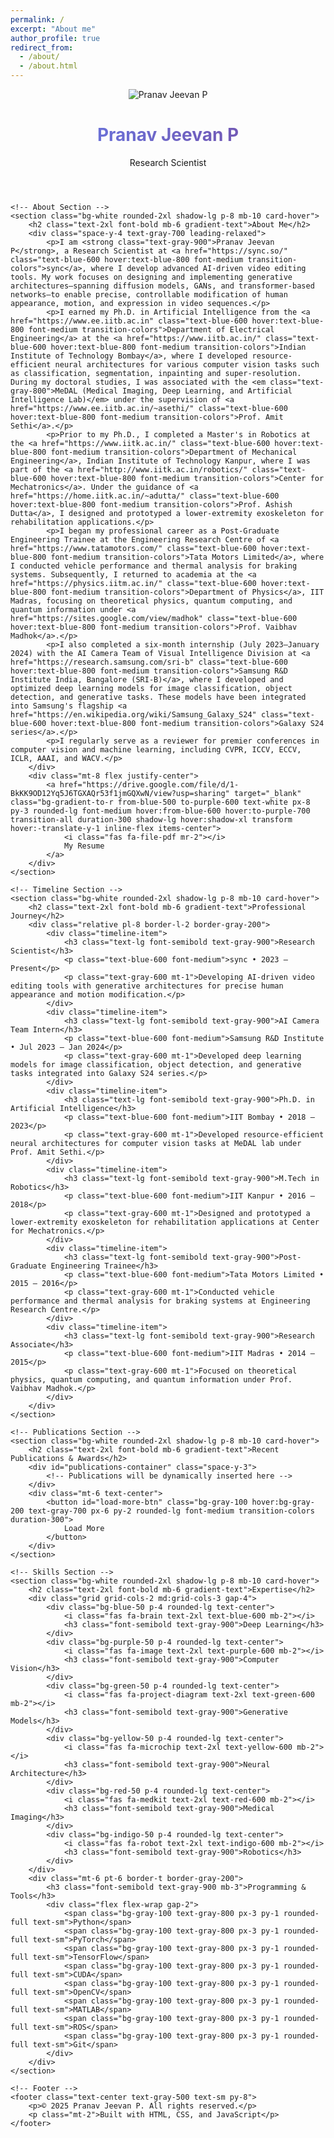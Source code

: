 ```yaml
---
permalink: /
excerpt: "About me"
author_profile: true
redirect_from: 
  - /about/
  - /about.html
---
```


<!-- Tailwind and FontAwesome CDN links -->
<script src="https://cdn.tailwindcss.com"></script>
<link href="https://cdnjs.cloudflare.com/ajax/libs/font-awesome/6.0.0/css/all.min.css" rel="stylesheet">

<!-- Custom styles -->
<style>
@import url('https://fonts.googleapis.com/css2?family=Inter:wght@300;400;500;600;700&display=swap');
body { font-family: 'Inter', sans-serif; }
.gradient-text {
    background: linear-gradient(90deg, #667eea 0%, #764ba2 100%);
    -webkit-background-clip: text;
    -webkit-text-fill-color: transparent;
    background-clip: text;
}
.card-hover { transition: all 0.3s ease; }
.card-hover:hover {
    transform: translateY(-5px);
    box-shadow: 0 10px 25px rgba(0, 0, 0, 0.1);
}
.timeline-item {
    position: relative;
    padding-left: 2rem;
    margin-bottom: 1.5rem;
}
.timeline-item:before {
    content: '';
    position: absolute;
    left: 0;
    top: 0.5rem;
    width: 10px;
    height: 10px;
    border-radius: 50%;
    background: #667eea;
}
.timeline-item:after {
    content: '';
    position: absolute;
    left: 4px;
    top: 15px;
    bottom: -1rem;
    width: 2px;
    background: #e2e8f0;
}
.timeline-item:last-child:after { display: none; }
.publication-item {
    opacity: 0;
    transform: translateY(20px);
}
.animated-gradient {
    background-size: 200% 200%;
    animation: gradient 3s ease infinite;
}
@keyframes gradient {
    0% { background-position: 0% 50%; }
    50% { background-position: 100% 50%; }
    100% { background-position: 0% 50%; }
}
.typing-effect {
    border-right: 2px solid #667eea;
    animation: typing 3.5s steps(40) 1s 1 normal both,
               blink 0.7s infinite;
}
@keyframes typing {
    from { width: 0; }
    to { width: 100%; }
}
@keyframes blink {
    0%, 100% { border-color: transparent; }
    50% { border-color: #667eea; }
}
</style>

<div class="container mx-auto px-4 py-12 max-w-4xl">
    <!-- Header Section -->
    <header class="text-center mb-12">
        <div class="w-32 h-32 mx-auto mb-6 rounded-full overflow-hidden border-4 border-white shadow-lg">
            <img src="https://placehold.co/300x300/667eea/ffffff?text=PJ" alt="Pranav Jeevan P" class="w-full h-full object-cover">
        </div>
        <h1 class="text-4xl md:text-5xl font-bold mb-4 gradient-text">Pranav Jeevan P</h1>
        <p class="text-xl text-gray-600 mb-2">Research Scientist</p>
        <div class="flex justify-center space-x-4 mt-4">
            <a href="https://github.com" class="text-gray-500 hover:text-gray-700 transition-colors">
                <i class="fab fa-github text-xl"></i>
            </a>
            <a href="https://linkedin.com" class="text-gray-500 hover:text-blue-600 transition-colors">
                <i class="fab fa-linkedin text-xl"></i>
            </a>
            <a href="mailto:pranav@example.com" class="text-gray-500 hover:text-red-600 transition-colors">
                <i class="fas fa-envelope text-xl"></i>
            </a>
        </div>
    </header>

    <!-- About Section -->
    <section class="bg-white rounded-2xl shadow-lg p-8 mb-10 card-hover">
        <h2 class="text-2xl font-bold mb-6 gradient-text">About Me</h2>
        <div class="space-y-4 text-gray-700 leading-relaxed">
            <p>I am <strong class="text-gray-900">Pranav Jeevan P</strong>, a Research Scientist at <a href="https://sync.so/" class="text-blue-600 hover:text-blue-800 font-medium transition-colors">sync</a>, where I develop advanced AI-driven video editing tools. My work focuses on designing and implementing generative architectures—spanning diffusion models, GANs, and transformer-based networks—to enable precise, controllable modification of human appearance, motion, and expression in video sequences.</p>
            <p>I earned my Ph.D. in Artificial Intelligence from the <a href="https://www.ee.iitb.ac.in" class="text-blue-600 hover:text-blue-800 font-medium transition-colors">Department of Electrical Engineering</a> at the <a href="https://www.iitb.ac.in/" class="text-blue-600 hover:text-blue-800 font-medium transition-colors">Indian Institute of Technology Bombay</a>, where I developed resource-efficient neural architectures for various computer vision tasks such as classification, segmentation, inpainting and super-resolution. During my doctoral studies, I was associated with the <em class="text-gray-800">MeDAL (Medical Imaging, Deep Learning, and Artificial Intelligence Lab)</em> under the supervision of <a href="https://www.ee.iitb.ac.in/~asethi/" class="text-blue-600 hover:text-blue-800 font-medium transition-colors">Prof. Amit Sethi</a>.</p>
            <p>Prior to my Ph.D., I completed a Master's in Robotics at the <a href="https://www.iitk.ac.in/" class="text-blue-600 hover:text-blue-800 font-medium transition-colors">Department of Mechanical Engineering</a>, Indian Institute of Technology Kanpur, where I was part of the <a href="http://www.iitk.ac.in/robotics/" class="text-blue-600 hover:text-blue-800 font-medium transition-colors">Center for Mechatronics</a>. Under the guidance of <a href="https://home.iitk.ac.in/~adutta/" class="text-blue-600 hover:text-blue-800 font-medium transition-colors">Prof. Ashish Dutta</a>, I designed and prototyped a lower-extremity exoskeleton for rehabilitation applications.</p>
            <p>I began my professional career as a Post-Graduate Engineering Trainee at the Engineering Research Centre of <a href="https://www.tatamotors.com/" class="text-blue-600 hover:text-blue-800 font-medium transition-colors">Tata Motors Limited</a>, where I conducted vehicle performance and thermal analysis for braking systems. Subsequently, I returned to academia at the <a href="https://physics.iitm.ac.in/" class="text-blue-600 hover:text-blue-800 font-medium transition-colors">Department of Physics</a>, IIT Madras, focusing on theoretical physics, quantum computing, and quantum information under <a href="https://sites.google.com/view/madhok" class="text-blue-600 hover:text-blue-800 font-medium transition-colors">Prof. Vaibhav Madhok</a>.</p>
            <p>I also completed a six-month internship (July 2023–January 2024) with the AI Camera Team of Visual Intelligence Division at <a href="https://research.samsung.com/sri-b" class="text-blue-600 hover:text-blue-800 font-medium transition-colors">Samsung R&D Institute India, Bangalore (SRI-B)</a>, where I developed and optimized deep learning models for image classification, object detection, and generative tasks. These models have been integrated into Samsung's flagship <a href="https://en.wikipedia.org/wiki/Samsung_Galaxy_S24" class="text-blue-600 hover:text-blue-800 font-medium transition-colors">Galaxy S24 series</a>.</p>
            <p>I regularly serve as a reviewer for premier conferences in computer vision and machine learning, including CVPR, ICCV, ECCV, ICLR, AAAI, and WACV.</p>
        </div>
        <div class="mt-8 flex justify-center">
            <a href="https://drive.google.com/file/d/1-BkKK9OD12Yq5J6TGXAQr53f1jmGQXwN/view?usp=sharing" target="_blank" class="bg-gradient-to-r from-blue-500 to-purple-600 text-white px-8 py-3 rounded-lg font-medium hover:from-blue-600 hover:to-purple-700 transition-all duration-300 shadow-lg hover:shadow-xl transform hover:-translate-y-1 inline-flex items-center">
                <i class="fas fa-file-pdf mr-2"></i>
                My Resume
            </a>
        </div>
    </section>

    <!-- Timeline Section -->
    <section class="bg-white rounded-2xl shadow-lg p-8 mb-10 card-hover">
        <h2 class="text-2xl font-bold mb-6 gradient-text">Professional Journey</h2>
        <div class="relative pl-8 border-l-2 border-gray-200">
            <div class="timeline-item">
                <h3 class="text-lg font-semibold text-gray-900">Research Scientist</h3>
                <p class="text-blue-600 font-medium">sync • 2023 – Present</p>
                <p class="text-gray-600 mt-1">Developing AI-driven video editing tools with generative architectures for precise human appearance and motion modification.</p>
            </div>
            <div class="timeline-item">
                <h3 class="text-lg font-semibold text-gray-900">AI Camera Team Intern</h3>
                <p class="text-blue-600 font-medium">Samsung R&D Institute • Jul 2023 – Jan 2024</p>
                <p class="text-gray-600 mt-1">Developed deep learning models for image classification, object detection, and generative tasks integrated into Galaxy S24 series.</p>
            </div>
            <div class="timeline-item">
                <h3 class="text-lg font-semibold text-gray-900">Ph.D. in Artificial Intelligence</h3>
                <p class="text-blue-600 font-medium">IIT Bombay • 2018 – 2023</p>
                <p class="text-gray-600 mt-1">Developed resource-efficient neural architectures for computer vision tasks at MeDAL lab under Prof. Amit Sethi.</p>
            </div>
            <div class="timeline-item">
                <h3 class="text-lg font-semibold text-gray-900">M.Tech in Robotics</h3>
                <p class="text-blue-600 font-medium">IIT Kanpur • 2016 – 2018</p>
                <p class="text-gray-600 mt-1">Designed and prototyped a lower-extremity exoskeleton for rehabilitation applications at Center for Mechatronics.</p>
            </div>
            <div class="timeline-item">
                <h3 class="text-lg font-semibold text-gray-900">Post-Graduate Engineering Trainee</h3>
                <p class="text-blue-600 font-medium">Tata Motors Limited • 2015 – 2016</p>
                <p class="text-gray-600 mt-1">Conducted vehicle performance and thermal analysis for braking systems at Engineering Research Centre.</p>
            </div>
            <div class="timeline-item">
                <h3 class="text-lg font-semibold text-gray-900">Research Associate</h3>
                <p class="text-blue-600 font-medium">IIT Madras • 2014 – 2015</p>
                <p class="text-gray-600 mt-1">Focused on theoretical physics, quantum computing, and quantum information under Prof. Vaibhav Madhok.</p>
            </div>
        </div>
    </section>

    <!-- Publications Section -->
    <section class="bg-white rounded-2xl shadow-lg p-8 mb-10 card-hover">
        <h2 class="text-2xl font-bold mb-6 gradient-text">Recent Publications & Awards</h2>
        <div id="publications-container" class="space-y-3">
            <!-- Publications will be dynamically inserted here -->
        </div>
        <div class="mt-6 text-center">
            <button id="load-more-btn" class="bg-gray-100 hover:bg-gray-200 text-gray-700 px-6 py-2 rounded-lg font-medium transition-colors duration-300">
                Load More
            </button>
        </div>
    </section>

    <!-- Skills Section -->
    <section class="bg-white rounded-2xl shadow-lg p-8 mb-10 card-hover">
        <h2 class="text-2xl font-bold mb-6 gradient-text">Expertise</h2>
        <div class="grid grid-cols-2 md:grid-cols-3 gap-4">
            <div class="bg-blue-50 p-4 rounded-lg text-center">
                <i class="fas fa-brain text-2xl text-blue-600 mb-2"></i>
                <h3 class="font-semibold text-gray-900">Deep Learning</h3>
            </div>
            <div class="bg-purple-50 p-4 rounded-lg text-center">
                <i class="fas fa-image text-2xl text-purple-600 mb-2"></i>
                <h3 class="font-semibold text-gray-900">Computer Vision</h3>
            </div>
            <div class="bg-green-50 p-4 rounded-lg text-center">
                <i class="fas fa-project-diagram text-2xl text-green-600 mb-2"></i>
                <h3 class="font-semibold text-gray-900">Generative Models</h3>
            </div>
            <div class="bg-yellow-50 p-4 rounded-lg text-center">
                <i class="fas fa-microchip text-2xl text-yellow-600 mb-2"></i>
                <h3 class="font-semibold text-gray-900">Neural Architecture</h3>
            </div>
            <div class="bg-red-50 p-4 rounded-lg text-center">
                <i class="fas fa-medkit text-2xl text-red-600 mb-2"></i>
                <h3 class="font-semibold text-gray-900">Medical Imaging</h3>
            </div>
            <div class="bg-indigo-50 p-4 rounded-lg text-center">
                <i class="fas fa-robot text-2xl text-indigo-600 mb-2"></i>
                <h3 class="font-semibold text-gray-900">Robotics</h3>
            </div>
        </div>
        <div class="mt-6 pt-6 border-t border-gray-200">
            <h3 class="font-semibold text-gray-900 mb-3">Programming & Tools</h3>
            <div class="flex flex-wrap gap-2">
                <span class="bg-gray-100 text-gray-800 px-3 py-1 rounded-full text-sm">Python</span>
                <span class="bg-gray-100 text-gray-800 px-3 py-1 rounded-full text-sm">PyTorch</span>
                <span class="bg-gray-100 text-gray-800 px-3 py-1 rounded-full text-sm">TensorFlow</span>
                <span class="bg-gray-100 text-gray-800 px-3 py-1 rounded-full text-sm">CUDA</span>
                <span class="bg-gray-100 text-gray-800 px-3 py-1 rounded-full text-sm">OpenCV</span>
                <span class="bg-gray-100 text-gray-800 px-3 py-1 rounded-full text-sm">MATLAB</span>
                <span class="bg-gray-100 text-gray-800 px-3 py-1 rounded-full text-sm">ROS</span>
                <span class="bg-gray-100 text-gray-800 px-3 py-1 rounded-full text-sm">Git</span>
            </div>
        </div>
    </section>

    <!-- Footer -->
    <footer class="text-center text-gray-500 text-sm py-8">
        <p>© 2025 Pranav Jeevan P. All rights reserved.</p>
        <p class="mt-2">Built with HTML, CSS, and JavaScript</p>
    </footer>
</div>

<!-- Custom scripts -->
<script>
// Publications data
const publications = [
    { id: 1, title: "FLD+: Data-efficient Evaluation Metric for Generative Models", venue: "Workshop on Computer Vision for Developing Countries (CV4DC) at ICCV 2025", color: "red" },
    { id: 2, title: "WavePaint: Resource-efficient Token-mixer for Self-supervised Inpainting", venue: "Workshop on Computer Vision for Developing Countries (CV4DC) at ICCV 2025", color: "red" },
    { id: 3, title: "Which Backbone to Use: A Resource-efficient Domain Specific Comparison for Computer Vision", venue: "TMLR Journal", color: "red" },
    { id: 4, title: "Evaluation Metric for Quality Control and Generative Models in Histopathology Images", venue: "ISBI 2025", color: "red" },
    { id: 5, title: "WaveMixSR-V2: Enhancing Super-resolution with Higher Efficiency", venue: "AAAI 2025 Student Abstract and Poster Program (oral presentation)", color: "red" },
    { id: 6, title: "FLeNS: Federated Learning with Enhanced Nesterov-Newton Sketch", venue: "Special Session on Federated Learning at IEEE BigData 2024", color: "red" },
    { id: 7, title: "Adversarial Transport Terms for Unsupervised Domain Adaptation", venue: "ICPR 2024", color: "red" },
    { id: 8, title: "PawFACS: Leveraging Semi-Supervised Learning for Pet Facial Action Recognition", venue: "BMVC 2024 (Patent filed)", color: "red" },
    { id: 9, title: "A Comparative Study of Deep Neural Network Architectures in Magnification Invariant Breast Cancer Histopathology Image Analysis", venue: "CCIS", color: "red" },
    { id: 10, title: "Magnification Invariant Medical Image Analysis: A Comparison of Convolutional Networks, Vision Transformers, and Token Mixers", venue: "Bioimaging 2024 [Best Student Paper Award]", color: "red", award: true },
    { id: 11, title: "WaveMixSR: Resource-efficient Neural Network for Image Super-resolution", venue: "WACV 2024", color: "red" },
    { id: 12, title: "Heterogeneous Graphs Model Spatial Relationships Between Biological Entities for Breast Cancer Diagnosis", venue: "5th MICCAI Workshop on GRaphs in biomedicAl Image anaLysis (GRAIL) 2023", color: "red" },
    { id: 13, title: "Resource-efficient Image Inpainting", venue: "ICLR 2023", color: "red" },
    { id: 14, title: "Resource-efficient Hybrid X-Formers for Vision", venue: "WACV 2022", color: "red" },
    { id: 15, title: "So You Think You're Funny?\": Rating the Humour Quotient in Standup Comedy", venue: "EMNLP 2021", color: "red" }
];

// Display publications
const publicationsContainer = document.getElementById('publications-container');
const loadMoreBtn = document.getElementById('load-more-btn');
const publicationsPerPage = 5;
let currentPage = 1;

function displayPublications(page) {
    const startIndex = (page - 1) * publicationsPerPage;
    const endIndex = startIndex + publicationsPerPage;
    const paginatedPublications = publications.slice(startIndex, endIndex);

    // Clear container
    publicationsContainer.innerHTML = '';

    // Add publications with animation
    paginatedPublications.forEach((pub, index) => {
        setTimeout(() => {
            const pubElement = document.createElement('div');
            pubElement.className = 'publication-item bg-gray-50 p-4 rounded-lg border-l-4 border-red-500';
            pubElement.style.opacity = '0';
            pubElement.style.transform = 'translateY(20px)';

            const awardIcon = pub.award ? '<i class="fas fa-trophy text-yellow-500 ml-2"></i>' : '';

            pubElement.innerHTML = `
                <div class="flex items-start">
                    <span class="bg-red-100 text-red-800 text-xs font-semibold mr-2 px-2.5 py-0.5 rounded">${page * publicationsPerPage - publicationsPerPage + index + 1}</span>
                    <div class="ml-3 flex-1">
                        <h3 class="font-medium text-gray-900">${pub.title}</h3>
                        <p class="text-${pub.color}-600 text-sm mt-1">${pub.venue}${awardIcon}</p>
                    </div>
                </div>
            `;

            publicationsContainer.appendChild(pubElement);

            // Trigger animation
            setTimeout(() => {
                pubElement.style.transition = 'all 0.5s ease';
                pubElement.style.opacity = '1';
                pubElement.style.transform = 'translateY(0)';
            }, 50 * index);
        }, 100 * index);
    });
}

// Initial display
displayPublications(currentPage);

// Load more button click
loadMoreBtn.addEventListener('click', () => {
    const nextPage = currentPage + 1;
    const startIndex = (nextPage - 1) * publicationsPerPage;

    if (startIndex < publications.length) {
        currentPage = nextPage;
        displayPublications(currentPage);

        if (startIndex + publicationsPerPage >= publications.length) {
            loadMoreBtn.style.display = 'none';
        }
    } else {
        loadMoreBtn.innerHTML = 'All publications loaded';
        loadMoreBtn.disabled = true;
        loadMoreBtn.style.opacity = '0.6';
        setTimeout(() => {
            loadMoreBtn.style.display = 'none';
        }, 2000);
    }
});

// Add smooth scrolling for anchor links
document.querySelectorAll('a[href^="#"]').forEach(anchor => {
    anchor.addEventListener('click', function (e) {
        e.preventDefault();
        document.querySelector(this.getAttribute('href')).scrollIntoView({
            behavior: 'smooth'
        });
    });
});

// Add scroll animations
const observerOptions = {
    threshold: 0.1
};

const observer = new IntersectionObserver((entries) => {
    entries.forEach(entry => {
        if (entry.isIntersecting) {
            entry.target.classList.add('animate-fade-in');
            entry.target.style.opacity = '1';
            entry.target.style.transform = 'translateY(0)';
        }
    });
}, observerOptions);

// Observe sections
document.querySelectorAll('section').forEach(section => {
    section.style.opacity = '0';
    section.style.transform = 'translateY(20px)';
    section.style.transition = 'opacity 0.6s ease, transform 0.6s ease';
    observer.observe(section);
});

// Add typing effect to header
const headerText = document.querySelector('h1');
if (headerText) {
    headerText.classList.add('typing-effect');
}
</script>


